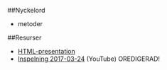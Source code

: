 ##Nyckelord

- metoder

##Resurser
- [HTML-presentation](https://rawgit.com/1dv024/kursinnehall/master/forelasningar/02/index.html#)
- [Inspelning 2017-03-24](https://www.youtube.com/watch?v=FDVrv1w7UyY) (YouTube) OREDIGERAD!
